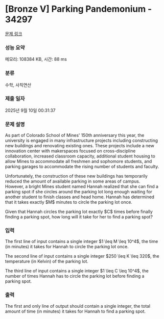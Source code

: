 # [Bronze V] Parking Pandemonium - 34297 

[문제 링크](https://www.acmicpc.net/problem/34297) 

### 성능 요약

메모리: 108384 KB, 시간: 88 ms

### 분류

수학, 사칙연산

### 제출 일자

2025년 9월 10일 00:31:37

### 문제 설명

<p>As part of Colorado School of Mines' 150th anniversary this year, the university is engaged in many infrastructure projects including constructing new buildings and renovating existing ones. These projects include a new innovation center with makerspaces focused on cross-discipline collaboration, increased classroom capacity, additional student housing to allow Mines to accommodate all freshmen and sophomore students, and parking garages to accommodate the rising number of students and faculty.</p>

<p>Unfortunately, the construction of these new buildings has temporarily reduced the amount of available parking in some areas of campus. However, a bright Mines student named Hannah realized that she can find a parking spot if she circles around the parking lot long enough waiting for another student to finish classes and head home. Hannah has determined that it takes exactly $M$ minutes to circle the parking lot once.</p>

<p>Given that Hannah circles the parking lot exactly $C$ times before finally finding a parking spot, how long will it take for her to find a parking spot?</p>

### 입력 

 <p>The first line of input contains a single integer $1 \leq M \leq 10^4$, the time (in minutes) it takes for Hannah to circle the parking lot once.</p>

<p>The second line of input contains a single integer $250 \leq K \leq 320$, the temperature (in Kelvin) of the parking lot.</p>

<p>The third line of input contains a single integer $1 \leq C \leq 10^4$, the number of times Hannah has to circle the parking lot before finding a parking spot.</p>

### 출력 

 <p>The first and only line of output should contain a single integer, the total amount of time (in minutes) it takes for Hannah to find a parking spot.</p>

